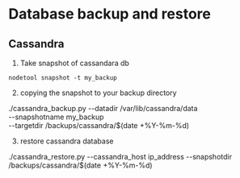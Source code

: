 #  Database backup and restore

## Cassandra

1. Take snapshot of cassandara db

`nodetool snapshot -t my_backup`

2. copying the snapshot to your backup directory

./cassandra_backup.py --datadir /var/lib/cassandra/data \
                      --snapshotname my_backup \
                      --targetdir /backups/cassandra/$(date +%Y-%m-%d)

3. restore cassandra database

./cassandra_restore.py --cassandra_host ip_address
                       --snapshotdir /backups/cassandra/$(date +%Y-%m-%d)
